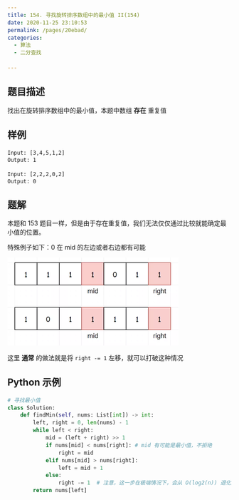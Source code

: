 ```yaml
---
title: 154. 寻找旋转排序数组中的最小值 II(154)
date: 2020-11-25 23:10:53
permalink: /pages/20ebad/
categories: 
  - 算法
  - 二分查找

---
```


## 题目描述

找出在旋转排序数组中的最小值，本题中数组 **存在** 重复值

## 样例

```
Input: [3,4,5,1,2]
Output: 1

Input: [2,2,2,0,2]
Output: 0
```

## 题解

本题和 153 题目一样，但是由于存在重复值，我们无法仅仅通过比较就能确定最小值的位置。

特殊例子如下：0 在 mid 的左边或者右边都有可能

<img src="./assets/img/6.919e5b4b.jpg" alt="PNG" style="zoom: 50%;margin:0" />

这里  **通常**  的做法就是将 `right -= 1` 左移，就可以打破这种情况

## Python 示例

```python
# 寻找最小值
class Solution:
    def findMin(self, nums: List[int]) -> int:
        left, right = 0, len(nums) - 1
        while left < right:
            mid = (left + right) >> 1
            if nums[mid] < nums[right]: # mid 有可能是最小值，不拒绝
                right = mid 
            elif nums[mid] > nums[right]:
                left = mid + 1
            else:
                right -= 1  # 注意，这一步在极端情况下，会从 O(log2(n)) 退化为 O(n)
        return nums[left]
```


